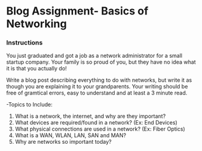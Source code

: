 # Blog Assignment- Basics of Networking 

### Instructions<br>

You just graduated and got a job as a network administrator for a small startup company. 
Your family is so proud of you, but they have no idea what it is that you actually do! 

Write a blog post describing everything to do with networks, but write it as though you are explaining it to your grandparents.  Your writing should be free of gramtical errors, easy to understand and at least a 3 minute read.

-Topics to Include:
1. What is a network, the internet, and why are they important?
1. What devices are required/found in a network? (Ex: End Devices)
1. What physical connections are used in a network? (Ex: Fiber Optics)
1. What is a WAN, WLAN, LAN, SAN and MAN?
1. Why are networks so important today?
